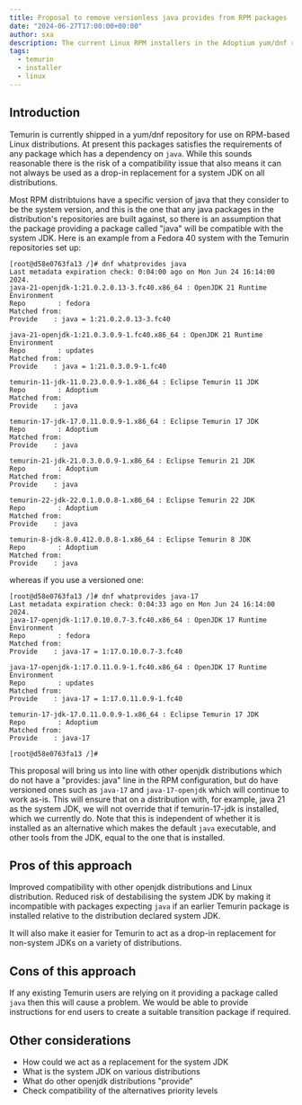 ```yaml
---
title: Proposal to remove versionless java provides from RPM packages
date: "2024-06-27T17:00:00+00:00"
author: sxa
description: The current Linux RPM installers in the Adoptium yum/dnf repository provide a generic "versionless" package called "java". This proposal will remove that and only provide the versioned ones to improve distribution compatibility
tags:
  - temurin
  - installer
  - linux
---
```


## Introduction

Temurin is currently shipped in a yum/dnf repository for use on RPM-based
Linux distributions.  At present this packages satisfies the requirements of
any package which has a dependency on `java`.  While this sounds reasonable
there is the risk of a compatibility issue that also means it can not always
be used as a drop-in replacement for a system JDK on all distributions.

Most RPM distribtuions have a specific version of java that they consider to
be the system version, and this is the one that any java packages in the
distribution's repositories are built against, so there is an assumption
that the package providing a package called "java" will be compatible with
the system JDK.  Here is an example from a Fedora 40 system with the Temurin
repositories set up:

```
[root@d58e0763fa13 /]# dnf whatprovides java
Last metadata expiration check: 0:04:00 ago on Mon Jun 24 16:14:00 2024.
java-21-openjdk-1:21.0.2.0.13-3.fc40.x86_64 : OpenJDK 21 Runtime Environment
Repo        : fedora
Matched from:
Provide    : java = 1:21.0.2.0.13-3.fc40

java-21-openjdk-1:21.0.3.0.9-1.fc40.x86_64 : OpenJDK 21 Runtime Environment
Repo        : updates
Matched from:
Provide    : java = 1:21.0.3.0.9-1.fc40

temurin-11-jdk-11.0.23.0.0.9-1.x86_64 : Eclipse Temurin 11 JDK
Repo        : Adoptium
Matched from:
Provide    : java

temurin-17-jdk-17.0.11.0.0.9-1.x86_64 : Eclipse Temurin 17 JDK
Repo        : Adoptium
Matched from:
Provide    : java

temurin-21-jdk-21.0.3.0.0.9-1.x86_64 : Eclipse Temurin 21 JDK
Repo        : Adoptium
Matched from:
Provide    : java

temurin-22-jdk-22.0.1.0.0.8-1.x86_64 : Eclipse Temurin 22 JDK
Repo        : Adoptium
Matched from:
Provide    : java

temurin-8-jdk-8.0.412.0.0.8-1.x86_64 : Eclipse Temurin 8 JDK
Repo        : Adoptium
Matched from:
Provide    : java
```
whereas if you use a versioned one:
```
[root@d58e0763fa13 /]# dnf whatprovides java-17
Last metadata expiration check: 0:04:33 ago on Mon Jun 24 16:14:00 2024.
java-17-openjdk-1:17.0.10.0.7-3.fc40.x86_64 : OpenJDK 17 Runtime Environment
Repo        : fedora
Matched from:
Provide    : java-17 = 1:17.0.10.0.7-3.fc40

java-17-openjdk-1:17.0.11.0.9-1.fc40.x86_64 : OpenJDK 17 Runtime Environment
Repo        : updates
Matched from:
Provide    : java-17 = 1:17.0.11.0.9-1.fc40

temurin-17-jdk-17.0.11.0.0.9-1.x86_64 : Eclipse Temurin 17 JDK
Repo        : Adoptium
Matched from:
Provide    : java-17

[root@d58e0763fa13 /]# 
```

This proposal will bring us into line with other openjdk distributions which
do not have a "provides: java" line in the RPM configuration, but do have
versioned ones such as `java-17` and `java-17-openjdk` which will continue
to work as-is.  This will ensure that on a distribution with, for example,
java 21 as the system JDK, we will not override that if temurin-17-jdk is
installed, which we currently do.  Note that this is independent of whether
it is installed as an alternative which makes the default `java` executable,
and other tools from the JDK, equal to the one that is installed.

## Pros of this approach

Improved compatibility with other openjdk distributions and Linux
distribution.  Reduced risk of destabilising the system JDK by making it
incompatible with packages expecting `java` if an earlier Temurin package is
installed relative to the distribution declared system JDK.

It will also make it easier for Temurin to act as a drop-in replacement for
non-system JDKs on a variety of distributions.

## Cons of this approach

If any existing Temurin users are relying on it providing a package called
`java` then this will cause a problem.  We would be able to provide
instructions for end users to create a suitable transition package if
required.

## Other considerations

- How could we act as a replacement for the system JDK
- What is the system JDK on various distributions
- What do other openjdk distributions "provide"
- Check compatibility of the alternatives priority levels
